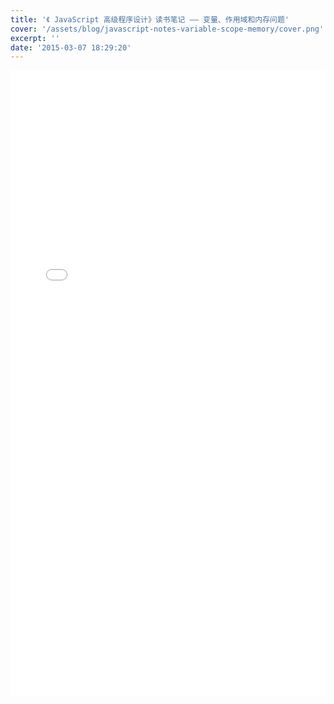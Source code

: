 ```yaml
---
title: '《 JavaScript 高级程序设计》读书笔记 —— 变量、作用域和内存问题'
cover: '/assets/blog/javascript-notes-variable-scope-memory/cover.png'
excerpt: ''
date: '2015-03-07 18:29:20'
---
```


<embed src="/assets/blog/javascript-notes-variable-scope-memory/scope-memory-variables.pdf" width="100%" height="1000px"/>
